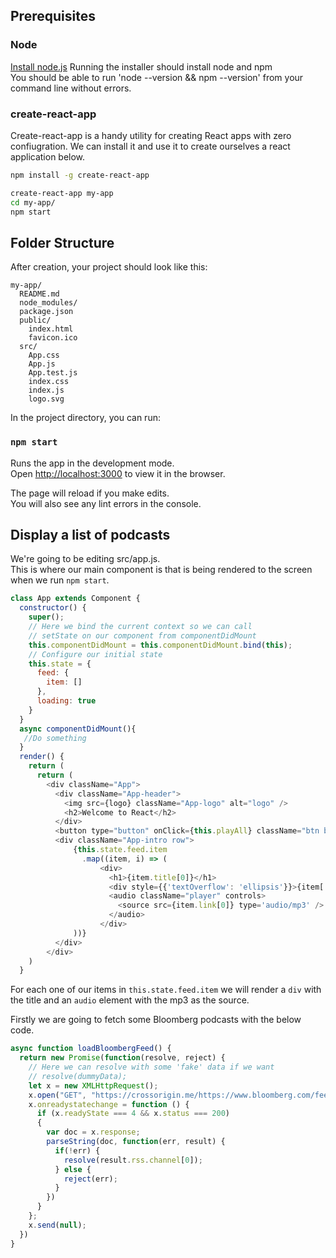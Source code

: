 ## Prerequisites
### Node 
[Install node.js](https://nodejs.org/en/download/)
Running the installer should install node and npm <br>
You should be able to run 'node --version && npm --version' from your command line without errors.

### create-react-app
Create-react-app is a handy utility for creating React apps with zero confiugration.
We can install it and use it to create ourselves a react application below. 

```sh
npm install -g create-react-app

create-react-app my-app
cd my-app/
npm start

```

## Folder Structure

After creation, your project should look like this:

```
my-app/
  README.md
  node_modules/
  package.json
  public/
    index.html
    favicon.ico
  src/
    App.css
    App.js
    App.test.js
    index.css
    index.js
    logo.svg
```

In the project directory, you can run:

### `npm start`

Runs the app in the development mode.<br>
Open [http://localhost:3000](http://localhost:3000) to view it in the browser.

The page will reload if you make edits.<br>
You will also see any lint errors in the console.

## Display a list of podcasts
We're going to be editing src/app.js.<br>
This is where our main component is that is being rendered to the screen when we run `npm start`.

```js
class App extends Component {
  constructor() {
    super();
    // Here we bind the current context so we can call
    // setState on our component from componentDidMount
    this.componentDidMount = this.componentDidMount.bind(this);
    // Configure our initial state
    this.state = {
      feed: {
        item: []
      },
      loading: true
    }
  }
  async componentDidMount(){ 
   //Do something
  }
  render() {
    return (
      return (
        <div className="App">
          <div className="App-header">
            <img src={logo} className="App-logo" alt="logo" />
            <h2>Welcome to React</h2>
          </div>
          <button type="button" onClick={this.playAll} className="btn btn-default">Play All</button>
          <div className="App-intro row">
              {this.state.feed.item
                .map((item, i) => (
                    <div>
                      <h1>{item.title[0]}</h1>
                      <div style={{'textOverflow': 'ellipsis'}}>{item['itunes:summary'][0]}</div>
                      <audio className="player" controls>
                        <source src={item.link[0]} type='audio/mp3' />
                      </audio>
                    </div>
              ))}
          </div>
        </div>
    )
  }
```

For each one of our items in `this.state.feed.item` we will render a `div` with the title and an `audio` element with the mp3 as the source. 


Firstly we are going to fetch some Bloomberg podcasts with the below code. 

```js
async function loadBloombergFeed() {
  return new Promise(function(resolve, reject) {
    // Here we can resolve with some 'fake' data if we want
    // resolve(dummyData);
    let x = new XMLHttpRequest();
    x.open("GET", "https://crossorigin.me/https://www.bloomberg.com/feeds/podcasts/etf_report.xml", true);
    x.onreadystatechange = function () {
      if (x.readyState === 4 && x.status === 200)
      {
        var doc = x.response;
        parseString(doc, function(err, result) {
          if(!err) {
            resolve(result.rss.channel[0]);
          } else {
            reject(err);
          }
        })
      }
    };
    x.send(null);
  }) 
}

```
